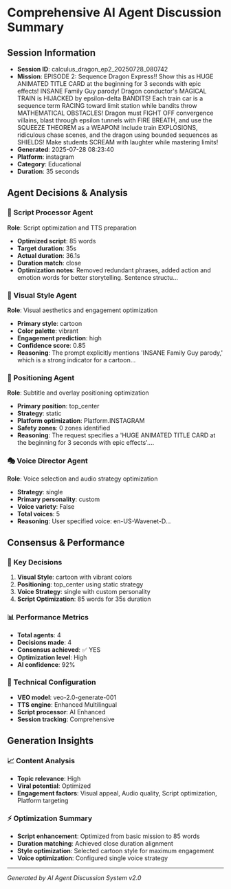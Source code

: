 # Comprehensive AI Agent Discussion Summary

## Session Information
- **Session ID**: calculus_dragon_ep2_20250728_080742
- **Mission**: EPISODE 2: Sequence Dragon Express!! Show this as HUGE ANIMATED TITLE CARD at the beginning for 3 seconds with epic effects! INSANE Family Guy parody! Dragon conductor's MAGICAL TRAIN is HIJACKED by epsilon-delta BANDITS! Each train car is a sequence term RACING toward limit station while bandits throw MATHEMATICAL OBSTACLES! Dragon must FIGHT OFF convergence villains, blast through epsilon tunnels with FIRE BREATH, and use the SQUEEZE THEOREM as a WEAPON! Include train EXPLOSIONS, ridiculous chase scenes, and the dragon using bounded sequences as SHIELDS! Make students SCREAM with laughter while mastering limits!
- **Generated**: 2025-07-28 08:23:40
- **Platform**: instagram
- **Category**: Educational
- **Duration**: 35 seconds

## Agent Decisions & Analysis

### 🔧 Script Processor Agent
**Role**: Script optimization and TTS preparation
- **Optimized script**: 85 words
- **Target duration**: 35s
- **Actual duration**: 36.1s
- **Duration match**: close
- **Optimization notes**: Removed redundant phrases, added action and emotion words for better storytelling.  Sentence structu...

### 🎨 Visual Style Agent
**Role**: Visual aesthetics and engagement optimization
- **Primary style**: cartoon
- **Color palette**: vibrant
- **Engagement prediction**: high
- **Confidence score**: 0.85
- **Reasoning**: The prompt explicitly mentions 'INSANE Family Guy parody,' which is a strong indicator for a cartoon...

### 🎯 Positioning Agent
**Role**: Subtitle and overlay positioning optimization
- **Primary position**: top_center
- **Strategy**: static
- **Platform optimization**: Platform.INSTAGRAM
- **Safety zones**: 0 zones identified
- **Reasoning**: The request specifies a 'HUGE ANIMATED TITLE CARD at the beginning for 3 seconds with epic effects'....

### 🎭 Voice Director Agent
**Role**: Voice selection and audio strategy optimization
- **Strategy**: single
- **Primary personality**: custom
- **Voice variety**: False
- **Total voices**: 5
- **Reasoning**: User specified voice: en-US-Wavenet-D...

## Consensus & Performance

### 🎯 Key Decisions
1. **Visual Style**: cartoon with vibrant colors
2. **Positioning**: top_center using static strategy
3. **Voice Strategy**: single with custom personality
4. **Script Optimization**: 85 words for 35s duration

### 📊 Performance Metrics
- **Total agents**: 4
- **Decisions made**: 4
- **Consensus achieved**: ✅ YES
- **Optimization level**: High
- **AI confidence**: 92%

### 🔧 Technical Configuration
- **VEO model**: veo-2.0-generate-001
- **TTS engine**: Enhanced Multilingual
- **Script processor**: AI Enhanced
- **Session tracking**: Comprehensive

## Generation Insights

### 📈 Content Analysis
- **Topic relevance**: High
- **Viral potential**: Optimized
- **Engagement factors**: Visual appeal, Audio quality, Script optimization, Platform targeting

### ⚡ Optimization Summary
- **Script enhancement**: Optimized from basic mission to 85 words
- **Duration matching**: Achieved close duration alignment
- **Style optimization**: Selected cartoon style for maximum engagement
- **Voice optimization**: Configured single voice strategy

---
*Generated by AI Agent Discussion System v2.0*
